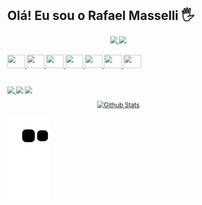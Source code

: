 # Olá! Eu sou o Rafael Masselli 🖐️

<div align="center">
  <a href="https://github.com/rafaelmasselli">
  <img height="170em" src="https://github-readme-stats.vercel.app/api?username=rafaelmasselli&show_icons=true&theme=dark&include_all_commits=true&count_private=true"/>
      <img height="170em" src="https://github-readme-stats.vercel.app/api/top-langs/?username=rafaelmasselli&layout=compact&langs_count=7&theme=dark"/>
  
</div>

  ###
<div>
  <a href="https://www.linkedin.com/in/rafael-masselli-740921214/">
   <img height="30em"  width="40" src="https://cdn.jsdelivr.net/gh/devicons/devicon/icons/javascript/javascript-original.svg" />
   <img height="30em"  width="40"src="https://cdn.jsdelivr.net/gh/devicons/devicon/icons/typescript/typescript-original.svg" />
   <img  height="30em"  width="40" src="https://cdn.jsdelivr.net/gh/devicons/devicon/icons/react/react-original.svg" />
   <img height="30em"  width="40" src="https://cdn.jsdelivr.net/gh/devicons/devicon/icons/nodejs/nodejs-original.svg" />
   <img height="30em"  width="40" src="https://cdn.jsdelivr.net/gh/devicons/devicon/icons/nestjs/nestjs-plain.svg" />
   <img height="30em"  width="40" src="https://cdn.jsdelivr.net/gh/devicons/devicon/icons/html5/html5-original.svg" />
  <img height="30em" width="40" src="https://cdn.jsdelivr.net/gh/devicons/devicon/icons/css3/css3-original.svg" />
  </a>
</div>

#
<div>
  <a href="https://www.linkedin.com/in/rafael-masselli-740921214/" target="_blank"><img src= "https://img.shields.io/badge/LinkedIn-0077B5?style=for-the-badge&logo=linkedin&logoColor=white">
  <a href="https://github.com/rafaelmasselli">
  <a href = "mailto:rafaelmasselli0@gmail.com"><img src="https://img.shields.io/badge/-Gmail-%23333?style=for-the-badge&logo=gmail&logoColor=white" target="_blank"></a>
  <a href="https://instagram.com/massellirafael" target="_blank"><img src="https://img.shields.io/badge/-Instagram-%23E4405F?style=for-the-badge&logo=instagram&logoColor=white" target="_blank"></a>
</div>

<p align="center">
  <a href="https://www.linkedin.com/in/rafael-masselli-740921214/">
    <img src="https://raw.githubusercontent.com/bornmay/bornmay/Update/svg/Bottom.svg" alt="Github Stats" />
</p>

![Snake animation](https://github.com/rafaelmasselli/rafaelmasselli/blob/output/github-contribution-grid-snake.svg)
